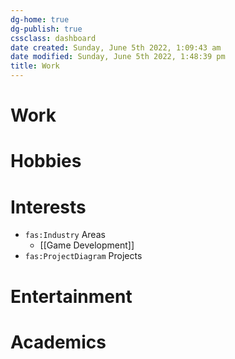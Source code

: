 ```yaml
---
dg-home: true
dg-publish: true
cssclass: dashboard  
date created: Sunday, June 5th 2022, 1:09:43 am
date modified: Sunday, June 5th 2022, 1:48:39 pm
title: Work
---
```


# Work

# Hobbies

# Interests

- `fas:Industry` Areas
	- [[Game Development]]
- `fas:ProjectDiagram` Projects
# Entertainment

# Academics
